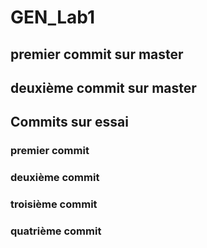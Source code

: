# GEN_Lab1

## premier commit sur master
## deuxième commit sur master

## Commits sur essai

### premier commit

### deuxième commit

### troisième commit

### quatrième commit

